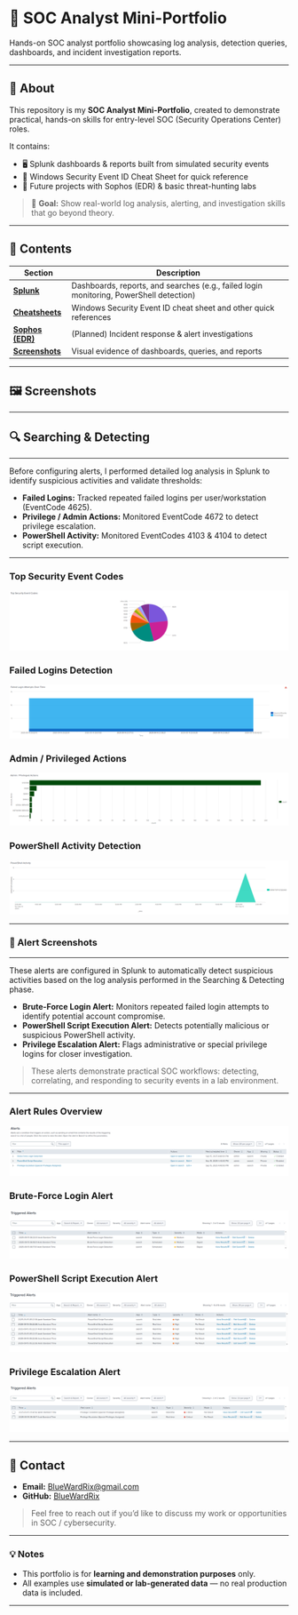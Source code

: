 # 🔐 SOC Analyst Mini-Portfolio

Hands-on SOC analyst portfolio showcasing log analysis, detection queries, dashboards, and incident investigation reports.

---

## 📌 About
This repository is my **SOC Analyst Mini-Portfolio**, created to demonstrate practical, hands-on skills for entry-level SOC (Security Operations Center) roles.  

It contains:
- 🖥️ Splunk dashboards & reports built from simulated security events  
- 📄 Windows Security Event ID Cheat Sheet for quick reference  
- 🚀 Future projects with Sophos (EDR) & basic threat-hunting labs  

> 🎯 **Goal:** Show real-world log analysis, alerting, and investigation skills that go beyond theory.

---

## 📂 Contents
| Section | Description |
|---------|-------------|
| [**Splunk**](https://github.com/BlueWardRix/SOC-Analyst-Mini-Portfolio/tree/main/01-Splunk) | Dashboards, reports, and searches (e.g., failed login monitoring, PowerShell detection) |
| [**Cheatsheets**](https://github.com/BlueWardRix/SOC-Analyst-Mini-Portfolio/tree/main/02-Cheatsheets) | Windows Security Event ID cheat sheet and other quick references |
| [**Sophos (EDR)**](https://github.com/BlueWardRix/SOC-Analyst-Mini-Portfolio/tree/main/03-Sophos-(EDR)) | (Planned) Incident response & alert investigations |
| [**Screenshots**](https://github.com/BlueWardRix/SOC-Analyst-Mini-Portfolio/tree/main/04-Screenshots) | Visual evidence of dashboards, queries, and reports |

---

## 🖼️ Screenshots
---

## 🔍 Searching & Detecting
---
Before configuring alerts, I performed detailed log analysis in Splunk to identify suspicious activities and validate thresholds:

- **Failed Logins:** Tracked repeated failed logins per user/workstation (EventCode 4625).  
- **Privilege / Admin Actions:** Monitored EventCode 4672 to detect privilege escalation.  
- **PowerShell Activity:** Monitored EventCodes 4103 & 4104 to detect script execution.

---

### Top Security Event Codes
![Security Event Codes](04-Screenshots/Splunk/Dashboards/01-Security_Event_Codes.png)

### Failed Logins Detection
![Failed Logins](04-Screenshots/Splunk/Dashboards/02-Failed_logins.png)

### Admin / Privileged Actions
![Admin & Privileged Actions](04-Screenshots/Splunk/Dashboards/03-Admin_&_Privileged_Actions.png)

### PowerShell Activity Detection
![PowerShell Detection](04-Screenshots/Splunk/Dashboards/04-Powershell_detect.png)

---

### 🚨 Alert Screenshots
---
These alerts are configured in Splunk to automatically detect suspicious activities based on the log analysis performed in the Searching & Detecting phase.  

- **Brute-Force Login Alert:** Monitors repeated failed login attempts to identify potential account compromise.  
- **PowerShell Script Execution Alert:** Detects potentially malicious or suspicious PowerShell activity.  
- **Privilege Escalation Alert:** Flags administrative or special privilege logins for closer investigation.  

> These alerts demonstrate practical SOC workflows: detecting, correlating, and responding to security events in a lab environment.
---

### Alert Rules Overview
![Alert Rules](04-Screenshots/Splunk/Alerts/01-Alert_Rules.png)

### Brute-Force Login Alert
![Brute Force Alert](04-Screenshots/Splunk/Alerts/02-Brute_Force_Login_Detection.png)

### PowerShell Script Execution Alert
![PowerShell Alert](04-Screenshots/Splunk/Alerts/03-PowerShell_Alerts.png)

### Privilege Escalation Alert
![Privilege Escalation Alert](04-Screenshots/Splunk/Alerts/04-Privilege_Escalation.png)

---

## 📧 Contact
- **Email:** [BlueWardRix@gmail.com](mailto:BlueWardRix@gmail.com)  
- **GitHub:** [BlueWardRix](https://github.com/BlueWardRix)

> Feel free to reach out if you’d like to discuss my work or opportunities in SOC / cybersecurity.

---

### 💡 Notes
- This portfolio is for **learning and demonstration purposes** only.  
- All examples use **simulated or lab-generated data** — no real production data is included.

---
